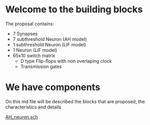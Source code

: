 # Welcome to the building blocks
The proposal contains:
- 7 Synapses
- 7 subthreshold Neuron (AH model)
- 1 subthreshold Neuron (LIF model)
- 1 Neuron (LIF model)
- 65x10 switch matrix
    - D type Flip-flops with non overlaping clock
    - Transmission gates

# We have components
On this md file will be described the blocks that are proposed, the characteristics and details

[AH_neuron.sch](./AH_neuron.sch)



